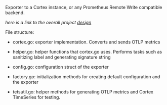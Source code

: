 Exporter to a Cortex instance, or any Prometheus Remote Write compatible backend.

_here is a link to the overall project [design](https://github.com/open-telemetry/opentelemetry-collector/pull/1464)_

File structure:

- cortex.go: exporter implementation. Converts and sends OTLP metrics

- helper.go: helper functions that cortex.go uses. Performs tasks such as sanitizing label and generating signature string

- config.go: configuration struct of the exporter

- factory.go: initialization methods for creating default configuration and the exporter

- tetsutil.go: helper methods for generating OTLP metrics and Cortex TimeSeries for testing.